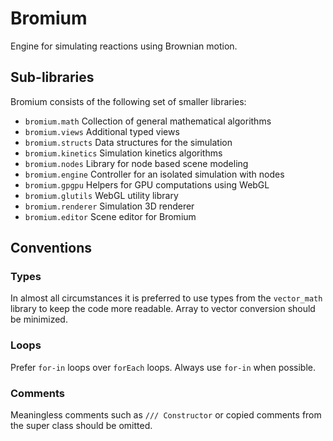 Bromium
=======
Engine for simulating reactions using Brownian motion.

Sub-libraries
-------------
Bromium consists of the following set of smaller libraries:

- `bromium.math` Collection of general mathematical algorithms
- `bromium.views` Additional typed views
- `bromium.structs` Data structures for the simulation
- `bromium.kinetics` Simulation kinetics algorithms
- `bromium.nodes` Library for node based scene modeling
- `bromium.engine` Controller for an isolated simulation with nodes
- `bromium.gpgpu` Helpers for GPU computations using WebGL
- `bromium.glutils` WebGL utility library
- `bromium.renderer` Simulation 3D renderer
- `bromium.editor` Scene editor for Bromium

Conventions
-----------
### Types
In almost all circumstances it is preferred to use types from the `vector_math`
library to keep the code more readable. Array to vector conversion should be
minimized.

### Loops
Prefer `for-in` loops over `forEach` loops. Always use `for-in` when possible.

### Comments
Meaningless comments such as `/// Constructor` or copied comments from the
super class should be omitted.
